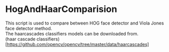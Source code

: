 # HogAndHaarComparision
This script is used to compare between HOG face detector and Viola Jones face detector method.  
The haarcascades classifiers models can be downloaded from.   
(haar cascade classifiers)[https://github.com/opencv/opencv/tree/master/data/haarcascades]